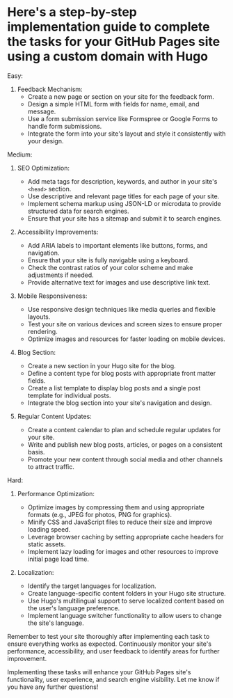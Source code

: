 # Here's a step-by-step implementation guide to complete the tasks for your GitHub Pages site using a custom domain with Hugo

Easy:

1. Feedback Mechanism:
   - Create a new page or section on your site for the feedback form.
   - Design a simple HTML form with fields for name, email, and message.
   - Use a form submission service like Formspree or Google Forms to handle form submissions.
   - Integrate the form into your site's layout and style it consistently with your design.

Medium:

1. SEO Optimization:
   - Add meta tags for description, keywords, and author in your site's `<head>` section.
   - Use descriptive and relevant page titles for each page of your site.
   - Implement schema markup using JSON-LD or microdata to provide structured data for search engines.
   - Ensure that your site has a sitemap and submit it to search engines.

2. Accessibility Improvements:
   - Add ARIA labels to important elements like buttons, forms, and navigation.
   - Ensure that your site is fully navigable using a keyboard.
   - Check the contrast ratios of your color scheme and make adjustments if needed.
   - Provide alternative text for images and use descriptive link text.

3. Mobile Responsiveness:
   - Use responsive design techniques like media queries and flexible layouts.
   - Test your site on various devices and screen sizes to ensure proper rendering.
   - Optimize images and resources for faster loading on mobile devices.

4. Blog Section:
   - Create a new section in your Hugo site for the blog.
   - Define a content type for blog posts with appropriate front matter fields.
   - Create a list template to display blog posts and a single post template for individual posts.
   - Integrate the blog section into your site's navigation and design.

5. Regular Content Updates:
   - Create a content calendar to plan and schedule regular updates for your site.
   - Write and publish new blog posts, articles, or pages on a consistent basis.
   - Promote your new content through social media and other channels to attract traffic.

Hard:

1. Performance Optimization:
   - Optimize images by compressing them and using appropriate formats (e.g., JPEG for photos, PNG for graphics).
   - Minify CSS and JavaScript files to reduce their size and improve loading speed.
   - Leverage browser caching by setting appropriate cache headers for static assets.
   - Implement lazy loading for images and other resources to improve initial page load time.

2. Localization:
   - Identify the target languages for localization.
   - Create language-specific content folders in your Hugo site structure.
   - Use Hugo's multilingual support to serve localized content based on the user's language preference.
   - Implement language switcher functionality to allow users to change the site's language.

Remember to test your site thoroughly after implementing each task to ensure everything works as expected. Continuously monitor your site's performance, accessibility, and user feedback to identify areas for further improvement.

Implementing these tasks will enhance your GitHub Pages site's functionality, user experience, and search engine visibility. Let me know if you have any further questions!
